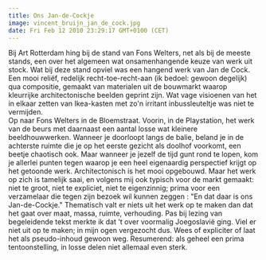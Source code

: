 ```yaml
---
title: Ons Jan-de-Cockje
image: vincent_bruijn_jan_de_cock.jpg
date: Fri Feb 12 2010 23:29:17 GMT+0100 (CET)
---
```


Bij Art Rotterdam hing bij de stand van Fons Welters, net als bij de meeste stands, een over het algemeen wat onsamenhangende keuze van werk uit stock.  Wat bij deze stand opviel was een hangend werk van Jan de Cock. Een mooi reliëf, redelijk recht-toe-recht-aan (ik bedoel: gewoon degelijk) qua compositie, gemaakt van materialen uit de bouwmarkt waarop kleurrijke architectonische beelden geprint zijn. Wat vage visioenen van het in elkaar zetten van Ikea-kasten met zo'n irritant inbussleuteltje was niet te vermijden.<br />
Op naar Fons Welters in de Bloemstraat. Voorin, in de Playstation, het werk van de beurs met daarnaast een aantal losse wat kleinere beeldhouwwerken. Wanneer je doorloopt langs de balie, beland je in de achterste ruimte die je op het eerste gezicht als doolhof voorkomt, een beetje chaotisch ook. Maar wanneer je jezelf de tijd gunt rond te lopen, kom je allerlei punten tegen waarop je een heel eigenaardig perspectief krijgt op het getoonde werk. Architectonisch is het mooi opgebouwd. Maar het werk op zich is tamelijk saai, en volgens mij ook typisch voor de markt gemaakt: niet te groot, niet te expliciet, niet te eigenzinnig; prima voor een verzamelaar die tegen zijn bezoek wil kunnen zeggen : "En dat daar is ons Jan-de-Cockje." Thematisch valt er niets uit het werk op te maken dan dat het gaat over maat, massa, ruimte, verhouding. Pas bij lezing van begeleidende tekst merkte ik dat 't over voormalig Joegoslavië ging. Viel er niet uit op te maken; in mijn ogen vergezocht dus. Wees of expliciter of laat het als pseudo-inhoud gewoon weg. Resumerend: als geheel een prima tentoonstelling, in losse delen niet allemaal even sterk.
